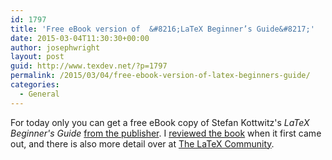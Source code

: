 ```yaml
---
id: 1797
title: 'Free eBook version of  &#8216;LaTeX Beginner’s Guide&#8217;'
date: 2015-03-04T11:30:30+00:00
author: josephwright
layout: post
guid: http://www.texdev.net/?p=1797
permalink: /2015/03/04/free-ebook-version-of-latex-beginners-guide/
categories:
  - General
---
```

For today only you can get a free eBook copy of Stefan Kottwitz's _LaTeX Beginner's Guide_ [from the publisher](https://www.packtpub.com/packt/offers/free-learning). I [reviewed the book](/2011/04/05/latex-beginner%E2%80%99s-guide-published/) when it first came out, and there is also more detail over at [The LaTeX Community](http://latex-community.org/).
